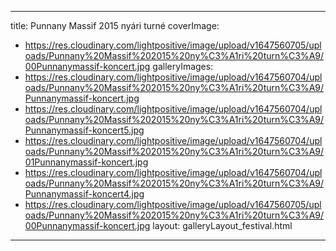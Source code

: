
---
title: Punnany Massif 2015 nyári turné
coverImage:
  - https://res.cloudinary.com/lightpositive/image/upload/v1647560705/uploads/Punnany%20Massif%202015%20ny%C3%A1ri%20turn%C3%A9/00Punnanymassif-koncert.jpg
galleryImages:
   - https://res.cloudinary.com/lightpositive/image/upload/v1647560704/uploads/Punnany%20Massif%202015%20ny%C3%A1ri%20turn%C3%A9/Punnanymassif-koncert.jpg
   - https://res.cloudinary.com/lightpositive/image/upload/v1647560704/uploads/Punnany%20Massif%202015%20ny%C3%A1ri%20turn%C3%A9/Punnanymassif-koncert5.jpg
   - https://res.cloudinary.com/lightpositive/image/upload/v1647560704/uploads/Punnany%20Massif%202015%20ny%C3%A1ri%20turn%C3%A9/01Punnanymassif-koncert.jpg
   - https://res.cloudinary.com/lightpositive/image/upload/v1647560704/uploads/Punnany%20Massif%202015%20ny%C3%A1ri%20turn%C3%A9/Punnanymassif-koncert4.jpg
   - https://res.cloudinary.com/lightpositive/image/upload/v1647560705/uploads/Punnany%20Massif%202015%20ny%C3%A1ri%20turn%C3%A9/00Punnanymassif-koncert.jpg
layout: galleryLayout_festival.html
---
